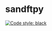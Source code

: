 # sandftpy

[![Code style: black](https://img.shields.io/badge/code%20style-black-000000.svg)](https://github.com/psf/black)
